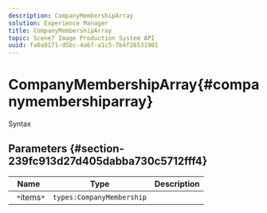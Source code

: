 ```yaml
---
description: CompanyMembershipArray
solution: Experience Manager
title: CompanyMembershipArray
topic: Scene7 Image Production System API
uuid: fa0a9171-d5bc-4a6f-a1c5-7b4f26531901
---
```


# CompanyMembershipArray{#companymembershiparray}

 Syntax 

## Parameters {#section-239fc913d27d405dabba730c5712fff4}

|  Name  | Type  | Description  |
|---|---|---|
|  ` *`items`*`  | `types:CompanyMembership`  | |

